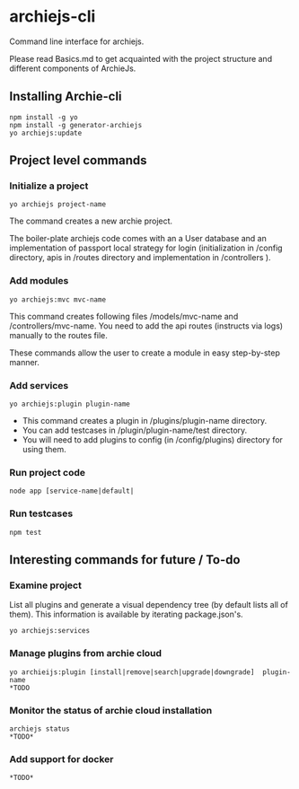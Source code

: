 # archiejs-cli
Command line interface for archiejs.


Please read Basics.md to get acquainted with the project structure and different components of ArchieJs.


## Installing Archie-cli


    npm install -g yo
    npm install -g generator-archiejs
    yo archiejs:update


## Project level commands


### Initialize a project


    yo archiejs project-name


The command creates a new archie project. 


The boiler-plate archiejs code comes with an a User database and an implementation of passport local strategy for login (initialization in /config directory, apis in /routes directory and implementation in /controllers ).


### Add modules


    yo archiejs:mvc mvc-name


This command creates following files /models/mvc-name and /controllers/mvc-name. You need to add the api routes (instructs via logs) manually to the routes file.

These commands allow the user to create a module in easy step-by-step manner.


### Add services


    yo archiejs:plugin plugin-name


* This command creates a plugin in /plugins/plugin-name directory.
* You can add testcases in /plugin/plugin-name/test directory.
* You will need to add plugins to config (in /config/plugins) directory for using them.


### Run project code


    node app [service-name|default|


### Run testcases


    npm test


## Interesting commands for future / To-do


### Examine project


List all plugins and generate a visual dependency tree (by default lists all of them). This information is available by iterating package.json's.


    yo archiejs:services


### Manage plugins from archie cloud


    yo archieijs:plugin [install|remove|search|upgrade|downgrade]  plugin-name
    *TODO


### Monitor the status of archie cloud installation


    archiejs status
    *TODO*


### Add support for docker


    *TODO*
